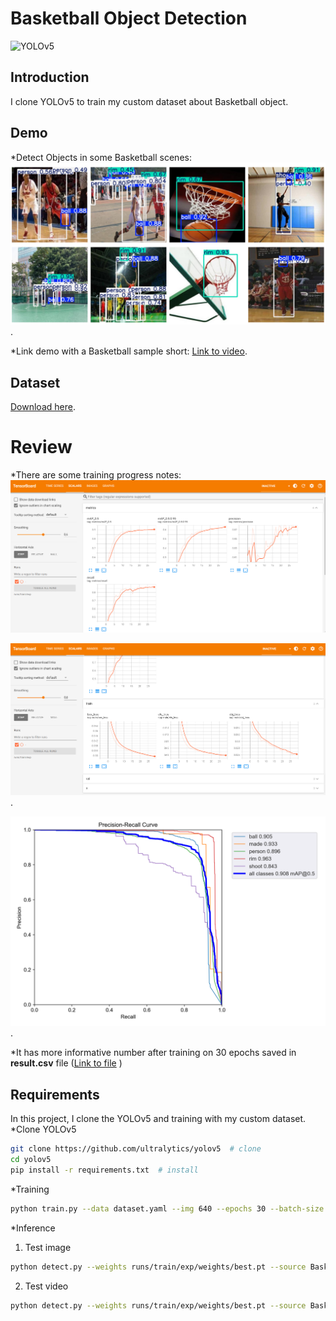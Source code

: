 # Basketball Object Detection
![YOLOv5](https://img.shields.io/badge/YOLOv5-%23013243.svg?style=for-the-badge&logo=YOLOv5&logoColor=white)

## Introduction
I clone YOLOv5 to train my custom dataset about Basketball object. 

## Demo
*Detect Objects in some Basketball scenes:
![..](https://github.com/tranvietcuong03/Basketball_Detection/blob/master/Visualize/image.png). 

*Link demo with a Basketball sample short: [Link to video](https://youtu.be/aNOFAVKMyoE).

## Dataset
[Download here](https://github.com/tranvietcuong03/Basketball_Detection/tree/master/Basketball). 

# Review
*There are some training progress notes:
![...](https://github.com/tranvietcuong03/Basketball_Detection/blob/master/Visualize/tensorboard_1.png)

![...](https://github.com/tranvietcuong03/Basketball_Detection/blob/master/Visualize/tensorboard_2.png).

![...](https://github.com/tranvietcuong03/Basketball_Detection/blob/master/runs/train/exp/PR_curve.png).

*It has more informative number after training on 30 epochs saved in **result.csv** file ([Link to file](https://github.com/tranvietcuong03/Basketball_Detection/blob/master/runs/train/exp/results.csv) )

## Requirements
In this project, I clone the YOLOv5 and training with my custom dataset. <br>
*Clone YOLOv5
```sh
git clone https://github.com/ultralytics/yolov5  # clone
cd yolov5
pip install -r requirements.txt  # install
  ```
*Training
```sh
python train.py --data dataset.yaml --img 640 --epochs 30 --batch-size 8 --weights yolov5n.pt
  ```
*Inference <br>
1. Test image
```sh
python detect.py --weights runs/train/exp/weights/best.pt --source Basketball/test/images
  ```
2. Test video
```sh
python detect.py --weights runs/train/exp/weights/best.pt --source Basketball/video
  ```
